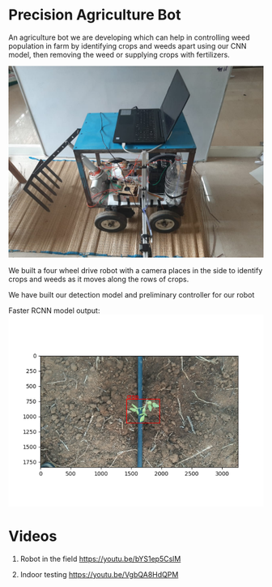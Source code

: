 # Precision Agriculture Bot

An agriculture bot we are developing which can help in controlling weed population in farm by identifying crops and weeds apart using our CNN model, then removing the weed or supplying crops with fertilizers.

<img src="bot.jpeg" width="550">

We built a four wheel drive robot with a camera places in the side to identify crops and weeds as it moves along the rows of crops.

We have built our detection model and preliminary controller for our robot

Faster RCNN model output:<br>
<img src="test.png">

# Videos

1) Robot in the field
https://youtu.be/bYS1ep5CslM

2) Indoor testing
https://youtu.be/VgbQA8HdQPM
